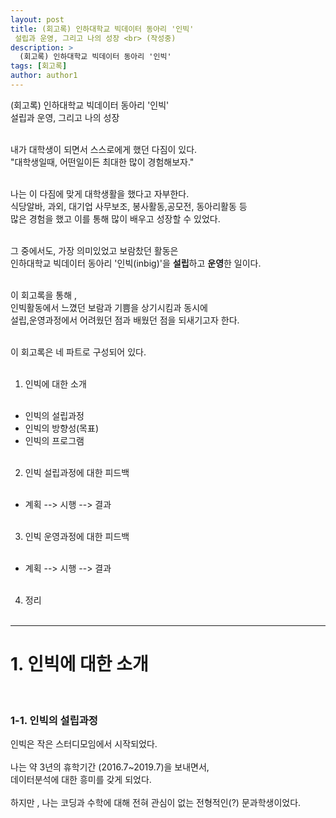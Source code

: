 ```yaml
---
layout: post
title: (회고록) 인하대학교 빅데이터 동아리 '인빅'
 설립과 운영, 그리고 나의 성장 <br> (작성중)
description: >
  (회고록) 인하대학교 빅데이터 동아리 '인빅'
tags: [회고록]
author: author1
---
```



(회고록) 인하대학교 빅데이터 동아리 '인빅' <br>
 설립과 운영, 그리고 나의 성장  <br> <br> 

 내가 대학생이 되면서 스스로에게 했던 다짐이 있다. <br>
"대학생일때, 어떤일이든 최대한 많이 경험해보자." <br> <br> 

나는 이 다짐에 맞게 대학생활을 했다고 자부한다. <br>
식당알바, 과외, 대기업 사무보조, 봉사활동,공모전, 동아리활동 등 <br>
많은 경험을 했고 이를 통해 많이 배우고 성장할 수 있었다. <br> <br> 

그 중에서도, 가장 의미있었고 보람찼던 활동은  <br>
인하대학교 빅데이터 동아리 '인빅(inbig)'을 **설립**하고 **운영**한 일이다. <br> <br> 

이 회고록을 통해 ,  <br>
인빅활동에서 느꼈던 보람과 기쁨을 상기시킴과 동시에  <br>
설립,운영과정에서 어려웠던 점과 배웠던 점을 되새기고자 한다.  <br> <br> 



이 회고록은  네 파트로 구성되어 있다.<br> <br> 
1)  인빅에 대한 소개 <br> <br>
- 인빅의 설립과정 <br>
- 인빅의 방향성(목표) <br>
- 인빅의 프로그램 <br> <br>
  

2) 인빅 설립과정에 대한 피드백 <br> <br>
- 계획 --> 시행 --> 결과  <br> <br> 
  

  
3) 인빅 운영과정에 대한 피드백 <br> <br>
- 계획 --> 시행 --> 결과 <br> <br> 
    
  
4) 정리  <br> <br>
  
  
----
  
  
# 1. 인빅에 대한 소개
  
<br>
  
   
### 1-1. 인빅의 설립과정
  
인빅은 작은 스터디모임에서 시작되었다.<br><br>나는 약 3년의 휴학기간 (2016.7~2019.7)을 보내면서,  <br>
데이터분석에 대한 흥미를 갖게 되었다.<br><br> 하지만 , 나는 코딩과 수학에 대해 전혀 관심이 없는 전형적인(?) 문과학생이었다.<br>  
